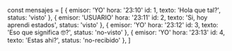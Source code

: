 

const mensajes = [
    {
        emisor: 'YO'
        hora: '23:10'
        id: 1,
        texto: 'Hola que tal?',
        status: 'visto'
    },
    {
        emisor: 'USUARIO'
        hora: '23:11'
        id: 2,
        texto: 'Si, hoy aprendi estados',
        status: 'visto'
    },
    {
        emisor: 'YO'
        hora: '23:12'
        id: 3,
        texto: 'Eso que significa 🤓?',
        status: 'no-visto'
    },
    {
        emisor: 'YO'
        hora: '23:13'
        id: 4,
        texto: 'Estas ahi?',
        status: 'no-recibido'
    },
]